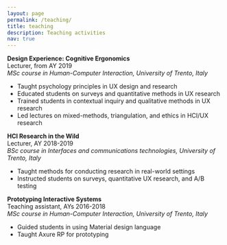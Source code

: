 ```yaml
---
layout: page
permalink: /teaching/
title: teaching
description: Teaching activities
nav: true
---
```

<p>
<b>Design Experience: Cognitive Ergonomics</b><br> 
Lecturer, from AY 2019<br> 
<i>MSc course in Human-Computer Interaction, University of Trento, Italy</i>
<ul>
<li>Taught psychology principles in UX design and research</li>
<li>Educated students on surveys and quantitative methods in UX research</li>
<li>Trained students in contextual inquiry and qualitative methods in UX research</li>
<li>Led lectures on mixed-methods, triangulation, and ethics in HCI/UX research</li>
</ul>
</p>

<p>
<b>HCI Research in the Wild</b><br> 
Lecturer, AY 2018-2019<br> 
<i>BSc course in Interfaces and communications technologies, University of Trento, Italy</i>
<ul>
<li>Taught methods for conducting research in real-world settings</li>
<li>Instructed students on surveys, quantitative UX research, and A/B testing</li>
</ul>
</p>

<p>
<b>Prototyping Interactive Systems</b><br> 
Teaching assistant, AYs 2016-2018<br> 
<i>MSc course in Human-Computer Interaction, University of Trento, Italy</i>
<ul>
<li>Guided students in using Material design language</li>
<li>Taught Axure RP for prototyping</li>
</ul>
</p>

